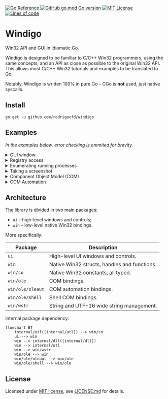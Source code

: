 [![Go Reference](https://pkg.go.dev/badge/github.com/rodrigocfd/windigo.svg)](https://pkg.go.dev/github.com/rodrigocfd/windigo)
[![GitHub go.mod Go version](https://img.shields.io/github/go-mod/go-version/rodrigocfd/windigo?style=flat-square&color=03a7ed)](https://github.com/rodrigocfd/windigo)
[![MIT License](https://img.shields.io/badge/License-MIT-yellow.svg?label=License&style=flat-square)](https://github.com/rodrigocfd/windigo/blob/master/LICENSE.md)
[![Lines of code](https://tokei.rs/b1/github/rodrigocfd/windigo?label=LoC&style=flat-square)](https://github.com/rodrigocfd/windigo)

# Windigo

Win32 API and GUI in idiomatic Go.

Windigo is designed to be familiar to C/C++ Win32 programmers, using the same concepts, and an API as close as possible to the original Win32 API. This allows most C/C++ Win32 tutorials and examples to be translated to Go.

Notably, Windigo is written 100% in pure Go – CGo is **not** used, just native syscalls. 

## Install

```
go get -u github.com/rodrigocfd/windigo
```

## Examples

*In the examples below, error checking is ommited for brevity.*

<details>
<summary>GUI window</summary>

### GUI window

The example below creates a window programmatically, and handles the button click. Also, it uses the `minimal.syso` provided in the [resources](resources/) folder.

![Screen capture](example.gif)

```go
package main

import (
	"fmt"
	"runtime"

	"github.com/rodrigocfd/windigo/ui"
	"github.com/rodrigocfd/windigo/win/co"
)

func main() {
	runtime.LockOSThread() // important: Windows GUI is single-threaded

	myWindow := NewMyWindow() // instantiate
	myWindow.wnd.RunAsMain()  // ...and run
}

// This struct represents our main window.
type MyWindow struct {
	wnd     *ui.Main
	lblName *ui.Static
	txtName *ui.Edit
	btnShow *ui.Button
}

// Creates a new instance of our main window.
func NewMyWindow() *MyWindow {
	wnd := ui.NewMain( // create the main window
		ui.OptsMain().
			Title("Hello you").
			Size(ui.Dpi(340, 80)).
			ClassIconId(101), // ID of icon resource, see resources folder
	)

	lblName := ui.NewStatic( // create the child controls
		wnd,
		ui.OptsStatic().
			Text("Your name").
			Position(ui.Dpi(10, 22)),
	)
	txtName := ui.NewEdit(
		wnd,
		ui.OptsEdit().
			Position(ui.Dpi(80, 20)).
			Width(ui.DpiX(150)),
	)
	btnShow := ui.NewButton(
		wnd,
		ui.OptsButton().
			Text("&Show").
			Position(ui.Dpi(240, 19)),
	)

	me := &MyWindow{wnd, lblName, txtName, btnShow}
	me.events()
	return me
}

func (me *MyWindow) events() {
	me.btnShow.On().BnClicked(func() {
		msg := fmt.Sprintf("Hello, %s!", me.txtName.Text())
		me.wnd.Hwnd().MessageBox(msg, "Saying hello", co.MB_ICONINFORMATION)
	})
}
```

To compile the final `.exe` file, run the command:

```
go build -ldflags "-s -w -H=windowsgui"
```
</details>

<details>
<summary>Registry access</summary>

### Registry access

```go
package main

import (
	"github.com/rodrigocfd/windigo/win"
	"github.com/rodrigocfd/windigo/win/co"
)

func main() {
	// Open a registry key

	hKey, _ := win.HKEY_CURRENT_USER.RegOpenKeyEx(
		"Control Panel\\Mouse",
		co.REG_OPTION_NONE,
		co.KEY_READ) // open key as read-only
	defer hKey.RegCloseKey()

	// Read a single value from this key

	regVal, _ := hKey.RegQueryValueEx("Beep") // data can be string, uint32, etc.

	if strVal, ok := regVal.Sz(); ok { // try to extract a string value
		println("Beep is", strVal)
	}

	// Enumerate all values under this key

	allValues, _ := hKey.RegEnumValue()
	for _, value := range allValues {
		regVal, _ := hKey.RegQueryValueEx(value)

		if strVal, ok := regVal.Sz(); ok { // does it contain a string?
			println("Value str", value, strVal)
		} else if intVal, ok := regVal.Dword(); ok { // does it contain an uint32?
			println("Value int", value, intVal)
		} else {
			println("Value other", value, regVal.Type())
		}
	}
}
```
</details>

<details>
<summary>Enumerating running processes</summary>

### Enumerating running processes

The example below takes a [process snapshot](https://learn.microsoft.com/en-us/windows/win32/toolhelp/taking-a-snapshot-and-viewing-processes) to list the running processes:

```go
package main

import (
	"github.com/rodrigocfd/windigo/win"
	"github.com/rodrigocfd/windigo/win/co"
)

func main() {
	hSnap, _ := win.CreateToolhelp32Snapshot(co.TH32CS_SNAPPROCESS, 0)
	defer hSnap.CloseHandle()

	processes, _ := hSnap.EnumProcesses()
	for _, nfo := range processes {
		println("PID:", nfo.Th32ProcessID, "name:", nfo.SzExeFile())
	}

	println(len(processes), "found")
}
```
</details>

<details>
<summary>Taking a screenshot</summary>

### Taking a screenshot

This complex example takes a screenshot using [GDI](https://learn.microsoft.com/en-us/windows/win32/gdi/windows-gdi) and saves it to a BMP file.

```go
package main

import (
	"unsafe"

	"github.com/rodrigocfd/windigo/win"
	"github.com/rodrigocfd/windigo/win/co"
)

func main() {
	cxScreen := win.GetSystemMetrics(co.SM_CXSCREEN)
	cyScreen := win.GetSystemMetrics(co.SM_CYSCREEN)

	hdcScreen, _ := win.HWND(0).GetDC()
	defer win.HWND(0).ReleaseDC(hdcScreen)

	hBmp, _ := hdcScreen.CreateCompatibleBitmap(uint(cxScreen), uint(cyScreen))
	defer hBmp.DeleteObject()

	hdcMem, _ := hdcScreen.CreateCompatibleDC()
	defer hdcMem.DeleteDC()

	hBmpOld, _ := hdcMem.SelectObjectBmp(hBmp)
	defer hdcMem.SelectObjectBmp(hBmpOld)

	hdcMem.BitBlt(
		win.POINT{X: 0, Y: 0},
		win.SIZE{Cx: cxScreen, Cy: cyScreen},
		hdcScreen,
		win.POINT{X: 0, Y: 0},
		co.ROP_SRCCOPY,
	)

	bi := win.BITMAPINFO{
		BmiHeader: win.BITMAPINFOHEADER{
			BiWidth:       cxScreen,
			BiHeight:      cyScreen,
			BiPlanes:      1,
			BiBitCount:    32,
			BiCompression: co.BI_RGB,
		},
	}
	bi.BmiHeader.SetBiSize()

	bmpObj, _ := hBmp.GetObject()
	bmpSize := bmpObj.CalcBitmapSize(bi.BmiHeader.BiBitCount)

	rawMem, _ := win.GlobalAlloc(co.GMEM_FIXED|co.GMEM_ZEROINIT, bmpSize)
	defer rawMem.GlobalFree()

	bmpSlice, _ := rawMem.GlobalLockSlice()
	defer rawMem.GlobalUnlock()

	hdcScreen.GetDIBits(hBmp, 0, uint(cyScreen), bmpSlice, &bi, co.DIB_RGB_COLORS)

	var bfh win.BITMAPFILEHEADER
	bfh.SetBfType()
	bfh.SetBfOffBits(uint32(unsafe.Sizeof(bfh) + unsafe.Sizeof(bi.BmiHeader)))
	bfh.SetBfSize(bfh.BfOffBits() + uint32(bmpSize))

	fo, _ := win.FileOpen("C:\\Temp\\screenshot.bmp", co.FOPEN_RW_OPEN_OR_CREATE)
	defer fo.Close()

	fo.Write(bfh.Serialize())
	fo.Write(bi.BmiHeader.Serialize())
	fo.Write(bmpSlice)
}
```
</details>

<details>
<summary>Component Object Model (COM)</summary>

### Component Object Model (COM)

Windigo has full support for C++ [COM](https://learn.microsoft.com/en-us/windows/win32/com/component-object-model--com--portal) objects. The cleanup is performed by an `ole.Releaser` object, which calls [`Release`](https://learn.microsoft.com/en-us/windows/win32/api/unknwn/nf-unknwn-iunknown-release) on multiple COM objects at once, much like an arena allocator. Every function which produces a COM object requires an `ole.Releaser` to take care of its lifetime.

The example below uses COM objects to display the system native [Open File](https://learn.microsoft.com/en-us/windows/win32/learnwin32/example--the-open-dialog-box) window:

```go
package main

import (
	"github.com/rodrigocfd/windigo/win"
	"github.com/rodrigocfd/windigo/win/co"
	"github.com/rodrigocfd/windigo/win/ole"
	"github.com/rodrigocfd/windigo/win/ole/shell"
)

func main() {
	runtime.LockOSThread() // important: Windows GUI is single-threaded

	ole.CoInitializeEx(co.COINIT_APARTMENTTHREADED | co.COINIT_DISABLE_OLE1DDE)
	defer ole.CoUninitialize()

	releaser := ole.NewReleaser() // will release all COM objects created here
	defer releaser.Release()

	var fod *shell.IFileOpenDialog
	ole.CoCreateInstance(
		releaser,
		co.CLSID_FileOpenDialog,
		nil,
		co.CLSCTX_INPROC_SERVER,
		&fod,
	)

	defOpts, _ := fod.GetOptions()
	fod.SetOptions(defOpts |
		co.FOS_FORCEFILESYSTEM |
		co.FOS_FILEMUSTEXIST,
	)

	fod.SetFileTypes([]shell.COMDLG_FILTERSPEC{
		{Name: "Text files", Spec: "*.txt"},
		{Name: "All files", Spec: "*.*"},
	})
	fod.SetFileTypeIndex(1)

	if ok, _ := fod.Show(win.HWND(0)); ok { // in real applications, pass the parent HWND
		item, _ := fod.GetResult(releaser)
		fileName, _ := item.GetDisplayName(co.SIGDN_FILESYSPATH)
		println(fileName)
	}
}
```
</details>

<details>
<summary>COM Automation</summary>

### COM Automation

Windigo has bindings to [`IDispatch`](https://learn.microsoft.com/en-us/windows/win32/api/oaidl/nn-oaidl-idispatch) COM interface and [`VARIANT`](https://learn.microsoft.com/en-us/windows/win32/api/oaidl/ns-oaidl-variant) parameters, allowing you to [invoke](https://learn.microsoft.com/en-us/windows/win32/api/oaidl/nf-oaidl-idispatch-invoke) Automation methods.

The example below manipulates an Excel spreadsheet, saving a copy of it:

```go
package main

import (
	"github.com/rodrigocfd/windigo/win/co"
	"github.com/rodrigocfd/windigo/win/ole"
	"github.com/rodrigocfd/windigo/win/ole/oleaut"
)

func main() {
	ole.CoInitializeEx(co.COINIT_APARTMENTTHREADED | co.COINIT_DISABLE_OLE1DDE)
	defer ole.CoUninitialize()

	rel := ole.NewReleaser()
	defer rel.Release()

	clsId, _ := ole.CLSIDFromProgID("Excel.Application")

	var excel *oleaut.IDispatch
	ole.CoCreateInstance(rel, clsId, nil, co.CLSCTX_LOCAL_SERVER, &excel)

	books, _ := excel.InvokeGetIDispatch(rel, "Workbooks")
	file, _ := books.InvokeMethodIDispatch(rel, "Open", "C:\\Temp\\foo.xlsx")
	file.InvokeMethod(rel, "SaveAs", "C:\\Temp\\foo copy.xlsx")
	file.InvokeMethod(rel, "Close")
}
```
</details>

## Architecture

The library is divided in two main packages:

* `ui` – high-level windows and controls;
* `win` – low-level native Win32 bindings.

More specifically:

| Package | Description |
| - | - |
| `ui` | High-level UI windows and controls. |
| `win` | Native Win32 structs, handles and functions. |
| `win/co` | Native Win32 constants, all typed. |
| `win/ole` | COM bindings. |
| `win/ole/oleaut` | COM automation bindings. |
| `win/ole/shell` | Shell COM bindings. |
| `win/wstr` | String and UTF-16 wide string management. |

Internal package dependency:

```mermaid
flowchart BT
    internal/utl([internal/utl]) --> win/co
    ui --> win
    win --> internal/dll([internal/dll])
    win --> internal/utl
    win --> win/wstr
    win/ole --> win
    win/ole/oleaut --> win/ole
    win/ole/shell --> win/ole
```

## License

Licensed under [MIT license](https://opensource.org/licenses/MIT), see [LICENSE.md](LICENSE.md) for details.
